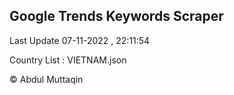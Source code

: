 

## Google Trends Keywords Scraper 
 
Last Update 07-11-2022 , 22:11:54

Country List :
VIETNAM.json



© Abdul Muttaqin 
